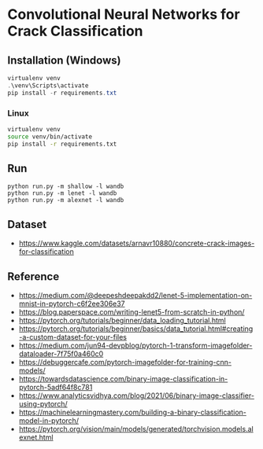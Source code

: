 # Convolutional Neural Networks for Crack Classification

## Installation (Windows)

```powershell
virtualenv venv
.\venv\Scripts\activate
pip install -r requirements.txt
```

### Linux

```bash
virtualenv venv
source venv/bin/activate
pip install -r requirements.txt
```

## Run

```
python run.py -m shallow -l wandb
python run.py -m lenet -l wandb
python run.py -m alexnet -l wandb
```

## Dataset

- <https://www.kaggle.com/datasets/arnavr10880/concrete-crack-images-for-classification>

## Reference

- <https://medium.com/@deepeshdeepakdd2/lenet-5-implementation-on-mnist-in-pytorch-c6f2ee306e37>
- <https://blog.paperspace.com/writing-lenet5-from-scratch-in-python/>
- <https://pytorch.org/tutorials/beginner/data_loading_tutorial.html>
- <https://pytorch.org/tutorials/beginner/basics/data_tutorial.html#creating-a-custom-dataset-for-your-files>
- <https://medium.com/jun94-devpblog/pytorch-1-transform-imagefolder-dataloader-7f75f0a460c0>
- <https://debuggercafe.com/pytorch-imagefolder-for-training-cnn-models/>
- <https://towardsdatascience.com/binary-image-classification-in-pytorch-5adf64f8c781>
- <https://www.analyticsvidhya.com/blog/2021/06/binary-image-classifier-using-pytorch/>
- <https://machinelearningmastery.com/building-a-binary-classification-model-in-pytorch/>
- <https://pytorch.org/vision/main/models/generated/torchvision.models.alexnet.html>
